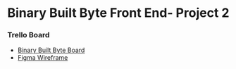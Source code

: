 # Binary Built Byte Front End- Project 2

### Trello Board
* [Binary Built Byte Board](https://trello.com/b/yZULAQLG/project2)
* [Figma Wireframe](https://www.figma.com/file/Yo8JBSBrAsqpuh0lbFf6HV/BytebuilderWireFrame?node-id=0%3A1)
